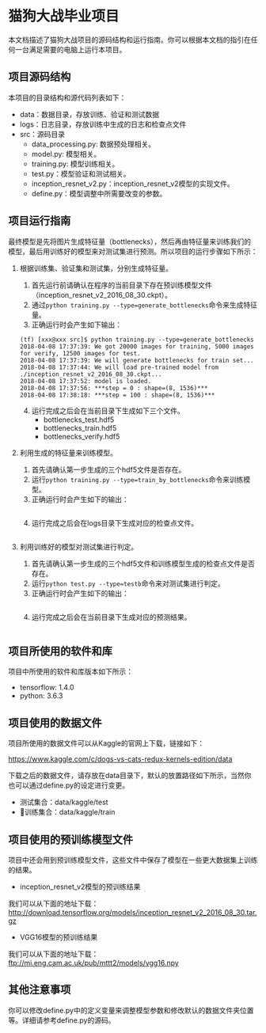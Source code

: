 # 猫狗大战毕业项目
本文档描述了猫狗大战项目的源码结构和运行指南。你可以根据本文档的指引在任何一台满足需要的电脑上运行本项目。

## 项目源码结构
本项目的目录结构和源代码列表如下：

+ data：数据目录，存放训练、验证和测试数据
+ logs：日志目录，存放训练中生成的日志和检查点文件
+ src：源码目录
    + data_processing.py: 数据预处理相关。
    + model.py: 模型相关。
    + training.py: 模型训练相关。
    + test.py：模型验证和测试相关。
    + inception_resnet_v2.py：inception_resnet_v2模型的实现文件。
    + define.py：模型调整中所需要改变的参数。

## 项目运行指南
最终模型是先将图片生成特征量（bottlenecks），然后再由特征量来训练我们的模型，最后用训练好的模型来对测试集进行预测。所以项目的运行步骤如下所示：

1. 根据训练集、验证集和测试集，分别生成特征量。

    1. 首先运行前请确认在程序的当前目录下存在预训练模型文件（inception_resnet_v2_2016_08_30.ckpt）。
    2. 通过`python training.py --type=generate_bottlenecks`命令来生成特征量。
    3. 正确运行时会产生如下输出：
    ```shell
    (tf) [xxx@xxx src]$ python training.py --type=generate_bottlenecks
    2018-04-08 17:37:39: We got 20000 images for training, 5000 images for verify, 12500 images for test.
    2018-04-08 17:37:39: We will generate bottlenecks for train set...
    2018-04-08 17:37:44: We will load pre-trained model from ./inception_resnet_v2_2016_08_30.ckpt...
    2018-04-08 17:37:52: model is loaded.
    2018-04-08 17:37:56: ***step = 0 : shape=(8, 1536)***
    2018-04-08 17:38:18: ***step = 100 : shape=(8, 1536)***
    ```
    4. 运行完成之后会在当前目录下生成如下三个文件。
        + bottlenecks_test.hdf5
        + bottlenecks_train.hdf5
        + bottlenecks_verify.hdf5

2. 利用生成的特征量来训练模型。

    1. 首先请确认第一步生成的三个hdf5文件是否存在。
    2. 运行`python training.py --type=train_by_bottlenecks`命令来训练模型。
    3. 正确运行时会产生如下的输出：
    ```
    ```
    4. 运行完成之后会在logs目录下生成对应的检查点文件。
    ```
    ```

3. 利用训练好的模型对测试集进行判定。

    1. 首先请确认第一步生成的三个hdf5文件和训练模型生成的检查点文件是否存在。
    2. 运行`python test.py --type=testb`命令来对测试集进行判定。
    3. 正确运行时会产生如下的输出：
    ```
    ```
    4. 运行完成之后会在当前目录下生成对应的预测结果。
    ```
    ```

## 项目所使用的软件和库
项目中所使用的软件和库版本如下所示：

+ tensorflow: 1.4.0
+ python: 3.6.3

## 项目使用的数据文件
项目所使用的数据文件可以从Kaggle的官网上下载，链接如下：

https://www.kaggle.com/c/dogs-vs-cats-redux-kernels-edition/data

下载之后的数据文件，请存放在data目录下，默认的放置路径如下所示，当然你也可以通过define.py的设定进行变更。

+ 测试集合：data/kaggle/test
+ 训练集合：data/kaggle/train

## 项目使用的预训练模型文件
项目中还会用到预训练模型文件，这些文件中保存了模型在一些更大数据集上训练的结果。

+ inception_resnet_v2模型的预训练结果

我们可以从下面的地址下载：
http://download.tensorflow.org/models/inception_resnet_v2_2016_08_30.tar.gz 

+ VGG16模型的预训练结果

我们可以从下面的地址下载：
ftp://mi.eng.cam.ac.uk/pub/mttt2/models/vgg16.npy

## 其他注意事项
你可以修改define.py中的定义变量来调整模型参数和修改默认的数据文件夹位置等。详细请参考define.py的源码。
